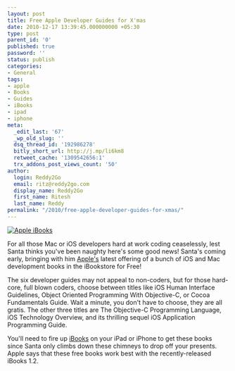 ```yaml
---
layout: post
title: Free Apple Developer Guides for X'mas
date: 2010-12-17 13:39:45.000000000 +05:30
type: post
parent_id: '0'
published: true
password: ''
status: publish
categories:
- General
tags:
- apple
- Books
- Guides
- iBooks
- ipad
- iphone
meta:
  _edit_last: '67'
  _wp_old_slug: ''
  dsq_thread_id: '192986278'
  bitly_short_url: http://j.mp/li6km8
  retweet_cache: '1309542656:1'
  trx_addons_post_views_count: '50'
author:
  login: Reddy2Go
  email: ritz@reddy2go.com
  display_name: Reddy2Go
  first_name: Ritesh
  last_name: Reddy
permalink: "/2010/free-apple-developer-guides-for-xmas/"
---
```

<p><a href="http://www.apple.com/ipad/features/ibooks.html"><img src="/static/2010/12/ibooks.jpg" alt="Apple iBooks" class="alignright" /></a></p>
<p>For all those Mac or iOS developers hard at work coding ceaselessly, lest Santa thinks you've been naughty here's some good news! Santa's coming early, bringing with him <a href="http://www.apple.com/">Apple's</a> latest offering of a bunch of iOS and Mac development books in the iBookstore for Free!</p>
<p>The six developer guides may not appeal to non-coders, but for those hard-core, full blown coders, choose between titles like iOS Human Interface Guidelines, Object Oriented Programming With Objective-C, or Cocoa Fundamentals Guide. Wait a minute, you don't have to choose, they are all gratis. The other three titles are The Objective-C Programming Language, iOS Technology Overview, and its thrilling sequel iOS Application Programming Guide.</p>
<p>You'll need to fire up <a href="http://www.apple.com/ipad/features/ibooks.html">iBooks</a> on your iPad or iPhone to get these books since Santa only climbs down these chimneys to drop off your presents. Apple says that these free books work best with the recently-released iBooks 1.2.</p>

